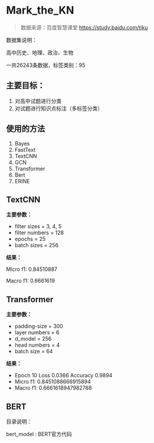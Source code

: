# Mark_the_KN

> 数据来源：百度智慧课堂  <https://study.baidu.com/tiku>

数据集说明：

高中历史、地理、政治、生物

一共26243条数据，标签类别：95

## 主要目标：

1. 对高中试题进行分类
2. 对试题进行知识点标注（多标签分类）

## 使用的方法

1. Bayes
2. FastText
3. TextCNN
4. GCN
5. Transformer
6. Bert
7. ERINE

## TextCNN

**主要参数：**

- filter sizes = 3, 4, 5
- filter numbers = 128
- epochs = 25
- batch sizes = 256



**结果：**

Micro f1: 0.84510887

Macro f1: 0.6661619



## Transformer

**主要参数：**

- padding-size  = 300
- layer numbers = 6
- d_model = 256
- head numbers = 4
- batch size = 64

**结果：**

- Epoch 10 Loss 0.0366 Accuracy 0.9894
- Micro f1: 0.8451088666915894
- Macro f1: 0.6661618947982788

## BERT

目录说明：

bert_model : BERT官方代码